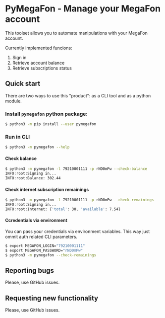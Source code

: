 # PyMegaFon - Manage your MegaFon account

This toolset allows you to automate manipulations with your MegaFon account.

Currently implemented funcions:
1. Sign in
2. Retrieve account balance
3. Retrieve subscriptions status

## Quick start

There are two ways to use this "product": as a CLI tool and as a python module.

### Install `pymegafon` python package:

```bash
$ python3 -m pip install --user pymegafon
```

### Run in CLI

```bash
$ python3 -m pymegafon --help
```

#### Check balance

```bash
$ python3 -m pymegafon -l 79210001111 -p rND0mPw --check-balance
INFO:root:Signing in...
INFO:root:Balance: 302.44
```

#### Check internet subscription remainings

```bash
$ python3 -m pymegafon -l 79210001111 -p rND0mPw --check-remainings
INFO:root:Signing in...
INFO:root:Internet: {'total': 30, 'available': 7.54}
```

#### Ccredentials via environment

You can pass your credentials via environment variables. This way just ommit auth related CLI parameters.

```bash
$ export MEGAFON_LOGIN="79210001111"
$ export MEGAFON_PASSWORD="rND0mPw"
$ python3 -m pymegafon --check-remainings
```

## Reporting bugs

Please, use GitHub issues.

## Requesting new functionality

Please, use GitHub issues.
